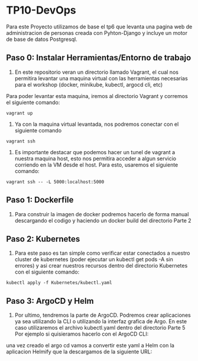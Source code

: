 # TP10-DevOps

Para este Proyecto utilizamos de base el tp6 que levanta una pagina web de administracion de personas creada con Pyhton-Django y incluye un motor de base de datos Postgresql.

## Paso 0: Instalar Herramientas/Entorno de trabajo

1. En este repositorio veran un directorio llamado Vagrant, el cual nos permitira levantar una maquina virtual con las herramientas necesarias para el workshop (docker, minikube, kubectl, argocd cli, etc)

Para poder levantar esta maquina, iremos al directorio Vagrant y corremos el siguiente comando:

```
vagrant up
```

1. Ya con la maquina virtual levantada, nos podremos conectar con el siguiente comando

```
vagrant ssh
```

1. Es importante destacar que podemos hacer un tunel de vagrant a nuestra maquina host, esto nos permitira acceder a algun servicio corriendo en la VM desde el host. Para esto, usaremos el siguiente comando:

```
vagrant ssh -- -L 5000:localhost:5000
```

## Paso 1: Dockerfile

1. Para construir la imagen de docker podremos hacerlo de forma manual descargando el codigo y haciendo un docker build del directorio Parte 2 

## Paso 2: Kubernetes

1. Para este paso es tan simple como verificar estar conectados a nuestro cluster de kubernetes (poder ejecutar un kubectl get pods -A sin errores) y asi crear nuestros recursos dentro del directorio Kubernetes con el siguiente comando:

```
kubectl apply -f Kubernetes/kubectl.yaml
```

## Paso 3: ArgoCD y Helm

1. Por ultimo, tendremos la parte de ArgoCD. Podremos crear aplicaciones ya sea utilizando la CLI o utilizando la interfaz grafica de Argo. En este caso utilizaremos el archivo kubectl.yaml dentro del directorio Parte 5  Por ejemplo si quisieramos hacerlo con el ArgoCD CLI:

una vez creado el argo cd vamos a convertir este yaml a Helm con la aplicacion Helmify que la descargamos de la siguiente URL:
